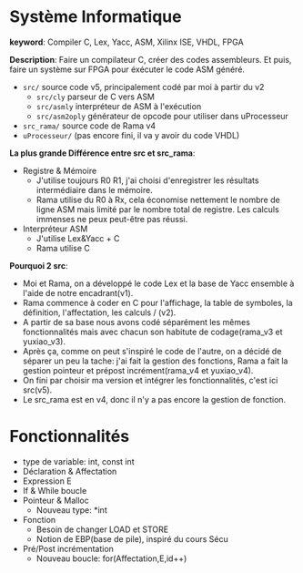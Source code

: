 # Système Informatique
**keyword**: Compiler C, Lex, Yacc, ASM, Xilinx ISE, VHDL, FPGA

**Description**: Faire un compilateur C, créer des codes assembleurs. Et puis, faire un système sur FPGA pour éxécuter le code ASM généré.

- `src/` source code v5, principalement codé par moi à partir du v2
  - `src/cly` parseur de C vers ASM
  - `src/asmly` interpréteur de ASM à l'exécution
  - `src/asm2oply` générateur de opcode pour utiliser dans uProcesseur
- `src_rama/` source code de Rama v4
- `uProcesseur/` (pas encore fini, il va y avoir du code VHDL)

**La plus grande Différence entre src et src_rama**:
- Registre & Mémoire
  - J'utilise toujours R0 R1, j'ai choisi d'enregistrer les résultats intermédiaire dans le mémoire.
  - Rama utilise du R0 à Rx, cela économise nettement le nombre de ligne ASM mais limité par le nombre total de registre. Les calculs immenses ne peux peut-être pas réussi.
- Interpréteur ASM
  - J'utilise Lex&Yacc + C
  - Rama utilise C

**Pourquoi 2 src**:
- Moi et Rama, on a développé le code Lex et la base de Yacc ensemble à l'aide de notre encadrant(v1).
- Rama commence à coder en C pour l'affichage, la table de symboles, la définition, l'affectation, les calculs / (v2).
- A partir de sa base nous avons codé séparément les mêmes fonctionnalités mais avec chacun son habitute de codage(rama_v3 et yuxiao_v3).
- Après ça, comme on peut s'inspiré le code de l'autre, on a décidé de séparer un peu la tache: j'ai fait la gestion des fonctions, Rama a fait la gestion pointeur et prépost incrément(rama_v4 et yuxiao_v4).
- On fini par choisir ma version et intégrer les fonctionnalités, c'est ici src(v5).
- Le src_rama est en v4, donc il n'y a pas encore la gestion de fonction.

# Fonctionnalités
- type de variable: int, const int
- Déclaration & Affectation
- Expression E
- If & While boucle
- Pointeur & Malloc
  - Nouveau type: \*int
- Fonction
  - Besoin de changer LOAD et STORE
  - Notion de EBP(base de pile), inspiré du cours Sécu
- Pré/Post incrémentation
  - Nouveau boucle: for(Affectation,E,id++)
